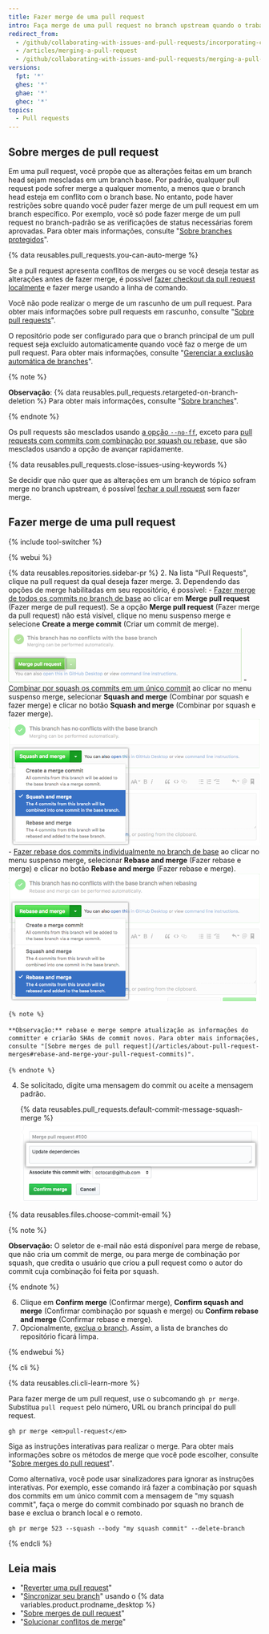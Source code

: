 ```yaml
---
title: Fazer merge de uma pull request
intro: Faça merge de uma pull request no branch upstream quando o trabalho estiver finalizado. Qualquer pessoa com acesso push no repositório pode completar o merge.
redirect_from:
  - /github/collaborating-with-issues-and-pull-requests/incorporating-changes-from-a-pull-request/merging-a-pull-request
  - /articles/merging-a-pull-request
  - /github/collaborating-with-issues-and-pull-requests/merging-a-pull-request
versions:
  fpt: '*'
  ghes: '*'
  ghae: '*'
  ghec: '*'
topics:
  - Pull requests
---
```


## Sobre merges de pull request

Em uma pull request, você propõe que as alterações feitas em um branch head sejam mescladas em um branch base. Por padrão, qualquer pull request pode sofrer merge a qualquer momento, a menos que o branch head esteja em conflito com o branch base. No entanto, pode haver restrições sobre quando você puder fazer merge de um pull request em um branch específico. Por exemplo, você só pode fazer merge de um pull request no branch-padrão se as verificações de status necessárias forem aprovadas. Para obter mais informações, consulte "[Sobre branches protegidos](/github/administering-a-repository/about-protected-branches)".

{% data reusables.pull_requests.you-can-auto-merge %}

Se a pull request apresenta conflitos de merges ou se você deseja testar as alterações antes de fazer merge, é possível [fazer checkout da pull request localmente](/articles/checking-out-pull-requests-locally) e fazer merge usando a linha de comando.

Você não pode realizar o merge de um rascunho de um pull request. Para obter mais informações sobre pull requests em rascunho, consulte "[Sobre pull requests](/articles/about-pull-requests#draft-pull-requests)".

O repositório pode ser configurado para que o branch principal de um pull request seja excluído automaticamente quando você faz o merge de um pull request. Para obter mais informações, consulte "[Gerenciar a exclusão automática de branches](/github/administering-a-repository/managing-the-automatic-deletion-of-branches)".

{% note %}

**Observação**: {% data reusables.pull_requests.retargeted-on-branch-deletion %} Para obter mais informações, consulte "[Sobre branches](/github/collaborating-with-issues-and-pull-requests/about-branches#working-with-branches)".

{% endnote %}

Os pull requests são mesclados usando [a opção `--no-ff`](https://git-scm.com/docs/git-merge#_fast_forward_merge), exceto para [pull requests com commits com combinação por squash ou rebase](/articles/about-pull-request-merges), que são mesclados usando a opção de avançar rapidamente.

{% data reusables.pull_requests.close-issues-using-keywords %}

Se decidir que não quer que as alterações em um branch de tópico sofram merge no branch upstream, é possível [fechar a pull request](/articles/closing-a-pull-request) sem fazer merge.

## Fazer merge de uma pull request

{% include tool-switcher %}

{% webui %}

{% data reusables.repositories.sidebar-pr %}
2. Na lista "Pull Requests", clique na pull request da qual deseja fazer merge.
3. Dependendo das opções de merge habilitadas em seu repositório, é possível:
    - [Fazer merge de todos os commits no branch de base](/articles/about-pull-request-merges/) ao clicar em **Merge pull request** (Fazer merge de pull request). Se a opção **Merge pull request** (Fazer merge da pull request) não está visível, clique no menu suspenso merge e selecione **Create a merge commit** (Criar um commit de merge). ![botão-merge-pull-request](/assets/images/help/pull_requests/pullrequest-mergebutton.png)
    - [Combinar por squash os commits em um único commit](/articles/about-pull-request-merges/#squash-and-merge-your-pull-request-commits) ao clicar no menu suspenso merge, selecionar **Squash and merge** (Combinar por squash e fazer merge) e clicar no botão **Squash and merge** (Combinar por squash e fazer merge). ![botão-clicar-squash-e-merge](/assets/images/help/pull_requests/select-squash-and-merge-from-drop-down-menu.png)
    - [Fazer rebase dos commits individualmente no branch de base](/articles/about-pull-request-merges/#rebase-and-merge-your-pull-request-commits) ao clicar no menu suspenso merge, selecionar **Rebase and merge** (Fazer rebase e merge) e clicar no botão **Rebase and merge** (Fazer rebase e merge). ![selecionar-rebase-e-merge-no-menu-suspenso](/assets/images/help/pull_requests/select-rebase-and-merge-from-drop-down-menu.png)

    {% note %}

    **Observação:** rebase e merge sempre atualização as informações do committer e criarão SHAs de commit novos. Para obter mais informações, consulte "[Sobre merges de pull request](/articles/about-pull-request-merges#rebase-and-merge-your-pull-request-commits)".

    {% endnote %}
4. Se solicitado, digite uma mensagem do commit ou aceite a mensagem padrão.

   {% data reusables.pull_requests.default-commit-message-squash-merge %}
   ![Campo Commit message (Mensagem do commit)](/assets/images/help/pull_requests/merge_box/pullrequest-commitmessage.png)

{% data reusables.files.choose-commit-email %}

   {% note %}

   **Observação:** O seletor de e-mail não está disponível para merge de rebase, que não cria um commit de merge, ou para merge de combinação por squash, que credita o usuário que criou a pull request como o autor do commit cuja combinação foi feita por squash.

   {% endnote %}

6. Clique em **Confirm merge** (Confirmar merge), **Confirm squash and merge** (Confirmar combinação por squash e merge) ou **Confirm rebase and merge** (Confirmar rebase e merge).
6. Opcionalmente, [exclua o branch](/articles/deleting-unused-branches). Assim, a lista de branches do repositório ficará limpa.

{% endwebui %}

{% cli %}

{% data reusables.cli.cli-learn-more %}

Para fazer merge de um pull request, use o subcomando `gh pr merge`. Substitua `pull request` pelo número, URL ou branch principal do pull request.

```shell
gh pr merge <em>pull-request</em>
```

Siga as instruções interativas para realizar o merge. Para obter mais informações sobre os métodos de merge que você pode escolher, consulte "[Sobre merges do pull request](/github/collaborating-with-pull-requests/incorporating-changes-from-a-pull-request/about-pull-request-merges)".

Como alternativa, você pode usar sinalizadores para ignorar as instruções interativas. Por exemplo, esse comando irá fazer a combinação por squash dos commits em um único commit com a mensagem de "my squash commit", faça o merge do commit combinado por squash no branch de base e exclua o branch local e o remoto.

```shell
gh pr merge 523 --squash --body "my squash commit" --delete-branch
```

{% endcli %}

## Leia mais

- "[Reverter uma pull request](/articles/reverting-a-pull-request)"
- "[Sincronizar seu branch](/desktop/guides/contributing-to-projects/syncing-your-branch/)" usando o {% data variables.product.prodname_desktop %}
- "[Sobre merges de pull request](/articles/about-pull-request-merges)"
- "[Solucionar conflitos de merge](/articles/addressing-merge-conflicts)"
